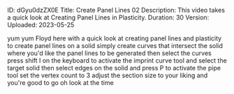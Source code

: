 ID: dGyu0dzZX0E
Title: Create Panel Lines 02
Description: This video takes a quick look at Creating Panel Lines in Plasticity.
Duration: 30
Version: 
Uploaded: 2023-05-25

yum yum Floyd here with a quick look at
creating panel lines and plasticity to
create panel lines on a solid simply
create curves that intersect the solid
where you'd like the panel lines to be
generated then select the curves press
shift I on the keyboard to activate the
imprint curve tool and select the target
solid then select edges on the solid and
press P to activate the pipe tool set
the vertex count to 3 adjust the section
size to your liking and you're good to
go oh look at the time
